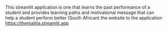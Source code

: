 This streamlit application is one that learns the past performance of a student and provides learning paths and motivational message that can help a student perform better
(South African)
the website to the application
https://themalitia.streamlit.app
